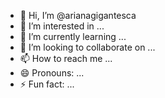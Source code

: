 - 👋 Hi, I’m @arianagigantesca
- 👀 I’m interested in ...
- 🌱 I’m currently learning ...
- 💞️ I’m looking to collaborate on ...
- 📫 How to reach me ...
- 😄 Pronouns: ...
- ⚡ Fun fact: ...

<!---
arianagigantesca/arianagigantesca is a ✨ special ✨ repository because its `README.md` (this file) appears on your GitHub profile.
You can click the Preview link to take a look at your changes.
--->
